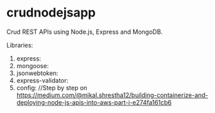 # crudnodejsapp
Crud REST APIs using Node.js, Express and MongoDB.

Libraries:
1. express:
2. mongoose:
3. jsonwebtoken:
4. express-validator:
5. config:
//Step by step on
https://medium.com/@mikal.shrestha12/building-containerize-and-deploying-node-js-apis-into-aws-part-i-e274fa161cb6

